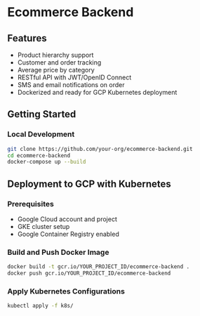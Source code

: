 # Ecommerce Backend

## Features
- Product hierarchy support
- Customer and order tracking
- Average price by category
- RESTful API with JWT/OpenID Connect
- SMS and email notifications on order
- Dockerized and ready for GCP Kubernetes deployment

## Getting Started

### Local Development
```bash
git clone https://github.com/your-org/ecommerce-backend.git
cd ecommerce-backend
docker-compose up --build
```

## Deployment to GCP with Kubernetes

### Prerequisites
- Google Cloud account and project
- GKE cluster setup
- Google Container Registry enabled

### Build and Push Docker Image
```bash
docker build -t gcr.io/YOUR_PROJECT_ID/ecommerce-backend .
docker push gcr.io/YOUR_PROJECT_ID/ecommerce-backend
```

### Apply Kubernetes Configurations
```bash
kubectl apply -f k8s/
```
